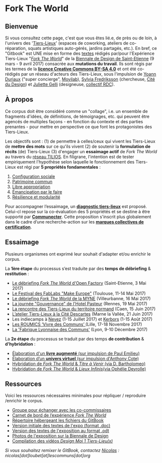 # Fork The World

## Bienvenue

Si vous consultez cette page, c'est que vous êtes lié.e, de près ou de loin, à l'univers des '[Tiers-Lieux](http://movilab.org/index.php?title=Définition_des_Tiers_Lieux)' \(espaces de coworking, ateliers de co-réparation, squats artistiques auto-gérés, jardins partagés, etc.\). En bref, ce "Gitbook" est UNE mise en forme des [textes](https://docs.google.com/document/u/1/d/11zSChvogyU0hkYCUwIkYdCknmw7_u45503250YfT71U/edit?ts=58861959) rédigés par/pour l'Expérience Tiers-Lieux "[_Fork The World_](https://archive.is/gkBhw)" de la [Biennale de Design de Saint-Etienne](http://www.biennale-design.com/saint-etienne/2017/fr/home/) \(9 mars - 9 avril 2017\) consacrée aux **mutations du travail**. Ils sont régis par les termes de la [**licence Creative Commons BY-SA 4.0**](https://creativecommons.org/licenses/by-sa/4.0/) et ont été co-rédigés par un réseau d'acteurs des Tiers-Lieux, sous l'impulsion de [Yoann Duriaux](http://www.yoann-duriaux.fr/) \("super concierge", [Movilab](http://movilab.org)\), [Sylvia Fredriksson](https://www.sylviafredriksson.net/) \(chercheuse, [Cité du Design](http://www.citedudesign.com/fr/la-recherche/)\) et [Juliette Gelli](http://juliettegelli.fr/Juliette-Gelli) \(designeuse, [collectif RDC](https://vimeo.com/200720088)\).

## À propos

Ce corpus doit être considéré comme un "collage", i.e. un ensemble de fragments d'idées, de définitions, de témoignages, etc. qui peuvent être agencés de multiples façons - en fonction du contexte et des parties prenantes - pour mettre en perspective ce que font les protagonistes des Tiers-Lieux.

Les objectifs sont : \(1\) de permettre à celles/ceux qui vivent les Tiers-Lieux de **mettre des mots** sur ce qu'ils vivent \(2\) de soutenir la **formulation de récits** \(de\) Tiers-Lieux \(3\) d'engager un **essaimage actif** de _Fork The World_ au travers du [réseau TILIOS](https://www.facebook.com/groups/tilios/). En filigrane, l'intention est de tester empiriquement l'hypothèse selon laquelle le fonctionnement des Tiers-Lieux est régi par **5 propriétés fondamentales** :

1. [Configuration sociale](https://world-trust-foundation.gitbooks.io/fork-the-world/content/chapter4/configuration-sociale.html)
2. [Patrimoine commun](https://world-trust-foundation.gitbooks.io/fork-the-world/content/chapter4/patrimoine-commun.html)
3. [Libre appropriation](https://world-trust-foundation.gitbooks.io/fork-the-world/content/chapter4/libre-appropriation.html)
4. [Émancipation par le faire](https://world-trust-foundation.gitbooks.io/fork-the-world/content/chapter4/emancipation-par-le-faire.html)
5. [Résilience et modularité](https://world-trust-foundation.gitbooks.io/fork-the-world/content/chapter4/resilience-et-modularite.html)

Pour accompagner l’essaimage, un [**diagnostic tiers-lieux**](https://github.com/nicolasloubet/auto-label-tiers-lieux) est proposé. Celui-cl repose sur la co-évaluation des 5 propriétés et se destine à être supporté par [**Communecter**](https://www.communecter.org). Cette proposition s'inscrit plus globalement dans le cadre d’une recherche-action sur les [**marques collectives de certification**](https://pad.lamyne.org/s/B1lykDm3b).

## Essaimage

Plusieurs organismes ont exprimé leur souhait d'adapter et/ou enrichir le corpus.

La **1ère étape** du processus s’est traduite par des **temps de débriefing** & **restitution** :

* [Le débriefing _Fork The World_ d'Open Factory](https://pad.lamyne.org/forktheworld-debriefing-openfactory) \(Saint-Etienne, 3 Mai 2017\)
* [Le Festival des FabLabs "Make Europe"](https://youtu.be/QIp7e4LDIb0) \(Toulouse, 11-14 Mai 2017\)
* [Le débriefing _Fork The World_ de la MYNE](https://pad.lamyne.org/forktheworld-debriefing-lamyne) \(Villeurbanne, 16 Mai 2017\)
* [La journée "Gouvernance" de l'Hotel Pasteur](https://github.com/nicolasloubet/Compte-rendus/blob/master/Articles/pasteur19mai.md) \(Rennes, 19 Mai 2017\)
* [La rencontre des Tiers-Lieux du territoire normand](http://movilab.org/index.php?title=Réseau_Tiers-Lieux_Normands#D.C3.A9roul.C3.A9_journ.C3.A9e_du_15_juin_2017) \(Caen, 15 Juin 2017\)
* [L’atelier Tiers-Lieux à la Cité Descartes](http://frama.link/tiers-lieux-cite-descartes) \(Marne la Vallée, 21 Juin 2017\)
* Les indiecamps à [Nevez](https://pad.lamyne.org/indiecamp-nevez-2017) \(1-15 Juillet 2017\) et [Kerbors](https://pad.lamyne.org/indiecamp-kerbors-2017) \(1-15 Août 2017\)
* [Les ROUMICS  ‘Vivre des Communs’ ](https://wiki.lescommuns.org/wiki/ROUMICS_2017)\(Lille, 17-18 Novembre 2017\)
* [La 'Fabrique Lyonnaise des Communs'](https://frama.link/communs-lyon-evenement) \(Lyon, 9-10 Décembre 2017\)

La **2e étape** du processus se traduit par des temps **de contribution** & **d'hybridation** :

* [Élaboration d'un **livre augmenté** \(sur impulsion de Paul Emilieu\)](http://frama.link/remix-forktheworld)
* [Élaboration d’un **univers virtuel** \(sur impulsion d'Anthony Cote\)](https://www.twitch.tv/videos/202347929)
* [Hybridation de _Fork The World_ & _Titre à Venir_ \(via D. Bartholomeo\)](https://drive.google.com/drive/folders/1GpH4AxawgCLyojk9pmRIXmIXFyXuzQgw)
* [Hybridation de _Fork The World_ & _Lieux Infinis_\(via Ophélie Deyrolle\)](https://cloud.lamyne.org/s/2pcskxyToMScO0f)

## Ressources

Voici les ressources nécessaires minimales pour répliquer / reproduire /enrichir le corpus.

* [Groupe pour échanger avec les co-commissaires](https://t.me/forktheworld)
* [Carnet de bord de l’expérience _Fork The World_](https://github.com/WorldTrustFoundation/Coordination/blob/master/biennale-design-2017/forktheworld_coordination_biennale-2017.md)
* [Répertoire hébergeant les fichiers du GitBook](https://github.com/WorldTrustFoundation/Exposition)
* [Version initiale des textes de l'expo \(format .doc\)](https://frama.link/BiennaleDesign17-ForkTheWorld-Expo)
* [Version des textes de l'exposition au format .odt](https://frama.link/BiennaleDesign17-ForkTheWorld-Textes-ODT)
* [Photos de l'exposition sur la Biennale de Design](https://frama.link/BiennaleDesign17-ForkTheWorld-Exposition)
* [Compilation des vidéos _Design Moi 1 Tiers-Lieu\(x\)_](https://www.youtube.com/watch?v=xwHBteJnRiM&list=PLbuABG6RGsslWeHzDBZfXgMmlZ-wm9MZH)

_Si vous souhaitez remixer le GitBook, contactez [Nicolas](http://movilab.org/index.php?title=Utilisateur:NicolasLoubet) : nicolas[dot]loubet[at]lescommuns[dot]org_


